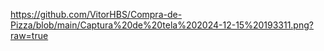 https://github.com/VitorHBS/Compra-de-Pizza/blob/main/Captura%20de%20tela%202024-12-15%20193311.png?raw=true
